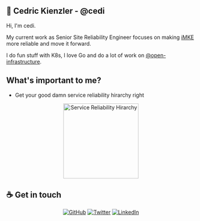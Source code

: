 ## :wave: Cedric Kienzler - @cedi

Hi, I'm cedi.

My current work as Senior Site Reliability Engineer focuses on making [iMKE](imke.cloud) more reliable and move it forward.

I do fun stuff with K8s, I love Go and do a lot of work on [@open-infrastructure](open-infrastructure.de).

## What's important to me?

* Get your good damn service reliability hirarchy right

<p align="center">
<img src="https://lh3.googleusercontent.com/3gX2qgys2I-9HnEIvXUA10ed3AILvg5MclnKWBquEkJKP3g5_kD6WR7Ptwp3TwAGla1DuSmHv64MdTtACNLlArFVq7BwbTrTVhigsA=s0" alt="Service Reliability Hirarchy" width="200px"/>
</p>


## :coffee: Get in touch

<p align="center">
<a href="https://github.com/cedi"><img src="https://img.shields.io/github/followers/cedi.svg?label=GitHub&style=social" alt="GitHub"></a>
<a href="https://twitter.com/c3di1"><img src="https://img.shields.io/twitter/follow/c3di1?label=Twitter&style=social" alt="Twitter"></a>
<a href="https://www.linkedin.com/in/cekienzl"><img src="https://img.shields.io/badge/LinkedIn--_.svg?style=social&logo=linkedin" alt="LinkedIn"></a>
</p>

